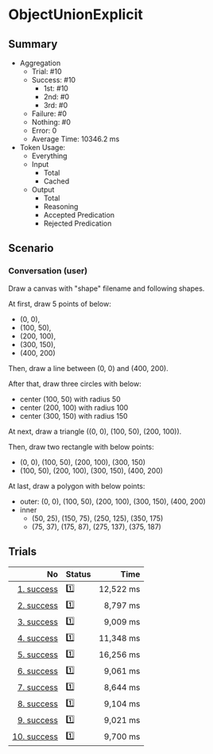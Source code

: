 # ObjectUnionExplicit
## Summary
  - Aggregation
    - Trial: #10
    - Success: #10
      - 1st: #10
      - 2nd: #0
      - 3rd: #0
    - Failure: #0
    - Nothing: #0
    - Error: 0
    - Average Time: 10346.2 ms
  - Token Usage:
    - Everything
    - Input
      - Total
      - Cached
    - Output
      - Total
      - Reasoning
      - Accepted Predication
      - Rejected Predication

## Scenario
### Conversation (user)
Draw a canvas with "shape" filename and following shapes.

At first, draw 5 points of below:

  - (0, 0),
  - (100, 50),
  - (200, 100),
  - (300, 150),
  - (400, 200)

Then, draw a line between (0, 0) and (400, 200).

After that, draw three circles with below:

  - center (100, 50) with radius 50
  - center (200, 100) with radius 100
  - center (300, 150) with radius 150

At next, draw a triangle ((0, 0), (100, 50), (200, 100)).

Then, draw two rectangle with below points:

  - (0, 0), (100, 50), (200, 100), (300, 150)
  - (100, 50), (200, 100), (300, 150), (400, 200)

At last, draw a polygon with below points:

  - outer: (0, 0), (100, 50), (200, 100), (300, 150), (400, 200)
  - inner
    - (50, 25), (150, 75), (250, 125), (350, 175)
    - (75, 37), (175, 87), (275, 137), (375, 187)

## Trials
No | Status | Time
---:|:-------|------:
[1. success](./trials/1.success.json) | 1️⃣ | 12,522 ms
[2. success](./trials/2.success.json) | 1️⃣ | 8,797 ms
[3. success](./trials/3.success.json) | 1️⃣ | 9,009 ms
[4. success](./trials/4.success.json) | 1️⃣ | 11,348 ms
[5. success](./trials/5.success.json) | 1️⃣ | 16,256 ms
[6. success](./trials/6.success.json) | 1️⃣ | 9,061 ms
[7. success](./trials/7.success.json) | 1️⃣ | 8,644 ms
[8. success](./trials/8.success.json) | 1️⃣ | 9,104 ms
[9. success](./trials/9.success.json) | 1️⃣ | 9,021 ms
[10. success](./trials/10.success.json) | 1️⃣ | 9,700 ms